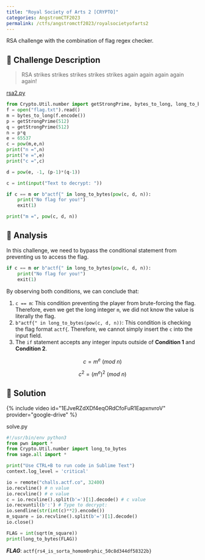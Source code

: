 ```yaml
---
title: "Royal Society of Arts 2 [CRYPTO]"
categories: AngstromCTF2023
permalink: /ctfs/angstromctf2023/royalsocietyofarts2
---
```

RSA challenge with the combination of flag regex checker. 

## 📁 Challenge Description
>RSA strikes strikes strikes strikes strikes again again again again again!

[rsa2.py](https://files.actf.co/d7936f17479cf876d206846ac79f058b4169e0f890310dfd46465a40d3a030c5/rsa2.py)

```python
from Crypto.Util.number import getStrongPrime, bytes_to_long, long_to_bytes
f = open("flag.txt").read()
m = bytes_to_long(f.encode())
p = getStrongPrime(512)
q = getStrongPrime(512)
n = p*q
e = 65537
c = pow(m,e,n)
print("n =",n)
print("e =",e)
print("c =",c)

d = pow(e, -1, (p-1)*(q-1))

c = int(input("Text to decrypt: "))

if c == m or b"actf{" in long_to_bytes(pow(c, d, n)):
    print("No flag for you!")
    exit(1)

print("m =", pow(c, d, n))
```

## 👀 Analysis
In this challenge, we need to bypass the conditional statement from preventing us to access the flag.

```python
if c == m or b"actf{" in long_to_bytes(pow(c, d, n)):
    print("No flag for you!")
    exit(1)
```

By observing both conditions, we can conclude that:

1. `c == m`: This condition preventing the player from brute-forcing the flag. Therefore, even we get the long integer `m`, we did not know the value is literally the flag.
2. `b"actf{" in long_to_bytes(pow(c, d, n))`: This condition is checking the flag format `actf{`. Therefore, we cannot simply insert the `c` into the input field.
3. The `if` statement accepts any integer inputs outside of **Condition 1** and **Condition 2**.

$$ c = m^e\ (mod\ n)$$

$$ c^2 = (m^e)^2\ (mod\ n)$$




## 🚩 Solution

{% include video id="1EJveRZdXDf4eqORdCfoFuR1EapxnvroV" provider="google-drive" %}

solve.py
```python
#!/usr/bin/env python3
from pwn import *
from Crypto.Util.number import long_to_bytes
from sage.all import *

print("Use CTRL+B to run code in Sublime Text")
context.log_level = 'critical'

io = remote("challs.actf.co", 32400)
io.recvline() # n value
io.recvline() # e value
c = io.recvline().split(b'=')[1].decode() # c value
io.recvuntil(b':') # Type to decrypt:
io.sendline(str(int(c)**2).encode())
m_square = io.recvline().split(b'=')[1].decode()
io.close()

FLAG = int(sqrt(m_square))
print(long_to_bytes(FLAG))
```

***FLAG***: `actf{rs4_is_sorta_homom0rphic_50c8d344df58322b}`
